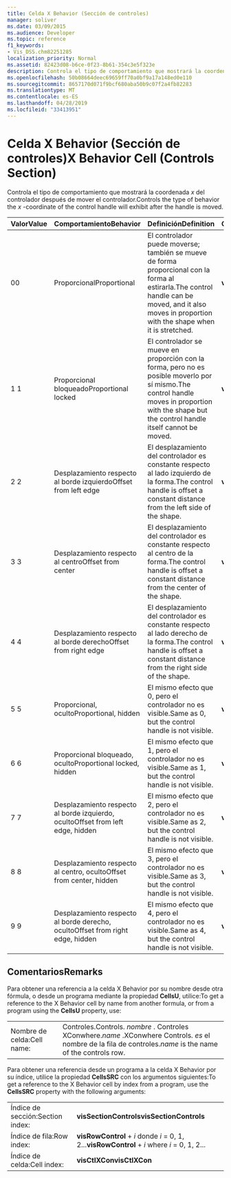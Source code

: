 ```yaml
---
title: Celda X Behavior (Sección de controles)
manager: soliver
ms.date: 03/09/2015
ms.audience: Developer
ms.topic: reference
f1_keywords:
- Vis_DSS.chm82251285
localization_priority: Normal
ms.assetid: 82423d08-b6ce-0f23-8b61-354c3e5f323e
description: Controla el tipo de comportamiento que mostrará la coordenada x del controlador después de mover el controlador.
ms.openlocfilehash: 50b08664deec69659ff70a0bf9a17a148ed0e110
ms.sourcegitcommit: 8657170d071f9bcf680aba50b9c07f2a4fb82283
ms.translationtype: MT
ms.contentlocale: es-ES
ms.lasthandoff: 04/28/2019
ms.locfileid: "33413951"
---
```

# <a name="x-behavior-cell-controls-section"></a><span data-ttu-id="2dca6-103">Celda X Behavior (Sección de controles)</span><span class="sxs-lookup"><span data-stu-id="2dca6-103">X Behavior Cell (Controls Section)</span></span>

<span data-ttu-id="2dca6-104">Controla el tipo de comportamiento que mostrará la coordenada  *x*  del controlador después de mover el controlador.</span><span class="sxs-lookup"><span data-stu-id="2dca6-104">Controls the type of behavior the  *x*  -coordinate of the control handle will exhibit after the handle is moved.</span></span> 
  
|<span data-ttu-id="2dca6-105">**Valor**</span><span class="sxs-lookup"><span data-stu-id="2dca6-105">**Value**</span></span>|<span data-ttu-id="2dca6-106">**Comportamiento**</span><span class="sxs-lookup"><span data-stu-id="2dca6-106">**Behavior**</span></span>|<span data-ttu-id="2dca6-107">**Definición**</span><span class="sxs-lookup"><span data-stu-id="2dca6-107">**Definition**</span></span>|<span data-ttu-id="2dca6-108">**Constante de automatización**</span><span class="sxs-lookup"><span data-stu-id="2dca6-108">**Automation constant**</span></span>|
|:-----|:-----|:-----|:-----|
| <span data-ttu-id="2dca6-109">0</span><span class="sxs-lookup"><span data-stu-id="2dca6-109">0</span></span>  <br/> | <span data-ttu-id="2dca6-110">Proporcional</span><span class="sxs-lookup"><span data-stu-id="2dca6-110">Proportional</span></span>  <br/> | <span data-ttu-id="2dca6-111">El controlador puede moverse; también se mueve de forma proporcional con la forma al estirarla.</span><span class="sxs-lookup"><span data-stu-id="2dca6-111">The control handle can be moved, and it also moves in proportion with the shape when it is stretched.</span></span>  <br/> |<span data-ttu-id="2dca6-112">**visCtlProportional**</span><span class="sxs-lookup"><span data-stu-id="2dca6-112">**visCtlProportional**</span></span> <br/> |
| <span data-ttu-id="2dca6-113">1 </span><span class="sxs-lookup"><span data-stu-id="2dca6-113">1</span></span>  <br/> | <span data-ttu-id="2dca6-114">Proporcional bloqueado</span><span class="sxs-lookup"><span data-stu-id="2dca6-114">Proportional locked</span></span>  <br/> | <span data-ttu-id="2dca6-115">El controlador se mueve en proporción con la forma, pero no es posible moverlo por sí mismo.</span><span class="sxs-lookup"><span data-stu-id="2dca6-115">The control handle moves in proportion with the shape but the control handle itself cannot be moved.</span></span>  <br/> |<span data-ttu-id="2dca6-116">**visCtlLocked**</span><span class="sxs-lookup"><span data-stu-id="2dca6-116">**visCtlLocked**</span></span> <br/> |
| <span data-ttu-id="2dca6-117">2 </span><span class="sxs-lookup"><span data-stu-id="2dca6-117">2</span></span>  <br/> | <span data-ttu-id="2dca6-118">Desplazamiento respecto al borde izquierdo</span><span class="sxs-lookup"><span data-stu-id="2dca6-118">Offset from left edge</span></span>  <br/> | <span data-ttu-id="2dca6-119">El desplazamiento del controlador es constante respecto al lado izquierdo de la forma.</span><span class="sxs-lookup"><span data-stu-id="2dca6-119">The control handle is offset a constant distance from the left side of the shape.</span></span>  <br/> |<span data-ttu-id="2dca6-120">**visCtlOffsetMin**</span><span class="sxs-lookup"><span data-stu-id="2dca6-120">**visCtlOffsetMin**</span></span> <br/> |
| <span data-ttu-id="2dca6-121">3 </span><span class="sxs-lookup"><span data-stu-id="2dca6-121">3</span></span>  <br/> | <span data-ttu-id="2dca6-122">Desplazamiento respecto al centro</span><span class="sxs-lookup"><span data-stu-id="2dca6-122">Offset from center</span></span>  <br/> | <span data-ttu-id="2dca6-123">El desplazamiento del controlador es constante respecto al centro de la forma.</span><span class="sxs-lookup"><span data-stu-id="2dca6-123">The control handle is offset a constant distance from the center of the shape.</span></span>  <br/> |<span data-ttu-id="2dca6-124">**visCtlOffsetMid**</span><span class="sxs-lookup"><span data-stu-id="2dca6-124">**visCtlOffsetMid**</span></span> <br/> |
| <span data-ttu-id="2dca6-125">4 </span><span class="sxs-lookup"><span data-stu-id="2dca6-125">4</span></span>  <br/> | <span data-ttu-id="2dca6-126">Desplazamiento respecto al borde derecho</span><span class="sxs-lookup"><span data-stu-id="2dca6-126">Offset from right edge</span></span>  <br/> | <span data-ttu-id="2dca6-127">El desplazamiento del controlador es constante respecto al lado derecho de la forma.</span><span class="sxs-lookup"><span data-stu-id="2dca6-127">The control handle is offset a constant distance from the right side of the shape.</span></span>  <br/> |<span data-ttu-id="2dca6-128">**visCtlOffsetMax**</span><span class="sxs-lookup"><span data-stu-id="2dca6-128">**visCtlOffsetMax**</span></span> <br/> |
| <span data-ttu-id="2dca6-129">5 </span><span class="sxs-lookup"><span data-stu-id="2dca6-129">5</span></span>  <br/> | <span data-ttu-id="2dca6-130">Proporcional, oculto</span><span class="sxs-lookup"><span data-stu-id="2dca6-130">Proportional, hidden</span></span>  <br/> | <span data-ttu-id="2dca6-131">El mismo efecto que 0, pero el controlador no es visible.</span><span class="sxs-lookup"><span data-stu-id="2dca6-131">Same as 0, but the control handle is not visible.</span></span>  <br/> |<span data-ttu-id="2dca6-132">**visCtlProportionalHidden**</span><span class="sxs-lookup"><span data-stu-id="2dca6-132">**visCtlProportionalHidden**</span></span> <br/> |
| <span data-ttu-id="2dca6-133">6 </span><span class="sxs-lookup"><span data-stu-id="2dca6-133">6</span></span>  <br/> | <span data-ttu-id="2dca6-134">Proporcional bloqueado, oculto</span><span class="sxs-lookup"><span data-stu-id="2dca6-134">Proportional locked, hidden</span></span>  <br/> | <span data-ttu-id="2dca6-135">El mismo efecto que 1, pero el controlador no es visible.</span><span class="sxs-lookup"><span data-stu-id="2dca6-135">Same as 1, but the control handle is not visible.</span></span>  <br/> |<span data-ttu-id="2dca6-136">**visCtlLockedHiddenv**</span><span class="sxs-lookup"><span data-stu-id="2dca6-136">**visCtlLockedHiddenv**</span></span> <br/> |
| <span data-ttu-id="2dca6-137">7 </span><span class="sxs-lookup"><span data-stu-id="2dca6-137">7</span></span>  <br/> | <span data-ttu-id="2dca6-138">Desplazamiento respecto al borde izquierdo, oculto</span><span class="sxs-lookup"><span data-stu-id="2dca6-138">Offset from left edge, hidden</span></span>  <br/> | <span data-ttu-id="2dca6-139">El mismo efecto que 2, pero el controlador no es visible.</span><span class="sxs-lookup"><span data-stu-id="2dca6-139">Same as 2, but the control handle is not visible.</span></span>  <br/> |<span data-ttu-id="2dca6-140">**visCtlOffsetMinHidden**</span><span class="sxs-lookup"><span data-stu-id="2dca6-140">**visCtlOffsetMinHidden**</span></span> <br/> |
| <span data-ttu-id="2dca6-141">8 </span><span class="sxs-lookup"><span data-stu-id="2dca6-141">8</span></span>  <br/> | <span data-ttu-id="2dca6-142">Desplazamiento respecto al centro, oculto</span><span class="sxs-lookup"><span data-stu-id="2dca6-142">Offset from center, hidden</span></span>  <br/> | <span data-ttu-id="2dca6-143">El mismo efecto que 3, pero el controlador no es visible.</span><span class="sxs-lookup"><span data-stu-id="2dca6-143">Same as 3, but the control handle is not visible.</span></span>  <br/> |<span data-ttu-id="2dca6-144">**visCtlOffsetMidHidden**</span><span class="sxs-lookup"><span data-stu-id="2dca6-144">**visCtlOffsetMidHidden**</span></span> <br/> |
| <span data-ttu-id="2dca6-145">9 </span><span class="sxs-lookup"><span data-stu-id="2dca6-145">9</span></span>  <br/> | <span data-ttu-id="2dca6-146">Desplazamiento respecto al borde derecho, oculto</span><span class="sxs-lookup"><span data-stu-id="2dca6-146">Offset from right edge, hidden</span></span>  <br/> | <span data-ttu-id="2dca6-147">El mismo efecto que 4, pero el controlador no es visible.</span><span class="sxs-lookup"><span data-stu-id="2dca6-147">Same as 4, but the control handle is not visible.</span></span>  <br/> |<span data-ttu-id="2dca6-148">**visCtlOffsetMaxHidden**</span><span class="sxs-lookup"><span data-stu-id="2dca6-148">**visCtlOffsetMaxHidden**</span></span> <br/> |
   
## <a name="remarks"></a><span data-ttu-id="2dca6-149">Comentarios</span><span class="sxs-lookup"><span data-stu-id="2dca6-149">Remarks</span></span>

<span data-ttu-id="2dca6-150">Para obtener una referencia a la celda X Behavior por su nombre desde otra fórmula, o desde un programa mediante la propiedad **CellsU**, utilice:</span><span class="sxs-lookup"><span data-stu-id="2dca6-150">To get a reference to the X Behavior cell by name from another formula, or from a program using the **CellsU** property, use:</span></span> 
  
|||
|:-----|:-----|
| <span data-ttu-id="2dca6-151">Nombre de celda:</span><span class="sxs-lookup"><span data-stu-id="2dca6-151">Cell name:</span></span>  <br/> | <span data-ttu-id="2dca6-152">Controles.</span><span class="sxs-lookup"><span data-stu-id="2dca6-152">Controls.</span></span>  <span data-ttu-id="2dca6-153">*nombre*  . Controles XConwhere.</span><span class="sxs-lookup"><span data-stu-id="2dca6-153">*name*  .XConwhere Controls.</span></span>  <span data-ttu-id="2dca6-154">*es*  el nombre de la fila de controles.</span><span class="sxs-lookup"><span data-stu-id="2dca6-154">*name*  is the name of the controls row.</span></span>  <br/> |
   
<span data-ttu-id="2dca6-155">Para obtener una referencia desde un programa a la celda X Behavior por su índice, utilice la propiedad **CellsSRC** con los argumentos siguientes:</span><span class="sxs-lookup"><span data-stu-id="2dca6-155">To get a reference to the X Behavior cell by index from a program, use the **CellsSRC** property with the following arguments:</span></span> 
  
|||
|:-----|:-----|
| <span data-ttu-id="2dca6-156">Índice de sección:</span><span class="sxs-lookup"><span data-stu-id="2dca6-156">Section index:</span></span>  <br/> |<span data-ttu-id="2dca6-157">**visSectionControls**</span><span class="sxs-lookup"><span data-stu-id="2dca6-157">**visSectionControls**</span></span> <br/> |
| <span data-ttu-id="2dca6-158">Índice de fila:</span><span class="sxs-lookup"><span data-stu-id="2dca6-158">Row index:</span></span>  <br/> |<span data-ttu-id="2dca6-159">**visRowControl**  +   *i* donde *i* = 0, 1, 2...</span><span class="sxs-lookup"><span data-stu-id="2dca6-159">**visRowControl** +  *i*            where  *i*  = 0, 1, 2...</span></span>  <br/> |
| <span data-ttu-id="2dca6-160">Índice de celda:</span><span class="sxs-lookup"><span data-stu-id="2dca6-160">Cell index:</span></span>  <br/> |<span data-ttu-id="2dca6-161">**visCtlXCon**</span><span class="sxs-lookup"><span data-stu-id="2dca6-161">**visCtlXCon**</span></span> <br/> |
   

